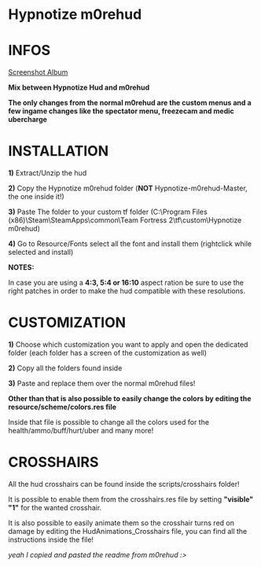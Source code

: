 # Hypnotize m0rehud


<a>INFOS</a>
====

[Screenshot Album](http://imgur.com/a/2gckG)

**Mix between Hypnotize Hud and m0rehud** 

**The only changes from the normal m0rehud are the custom menus and a few ingame changes like the spectator menu, freezecam and medic ubercharge**


<a>INSTALLATION</a>
====

**1)** Extract/Unzip the hud

**2)** Copy the Hypnotize m0rehud folder (**NOT** Hypnotize-m0rehud-Master, the one inside it!)

**3)** Paste The folder to your custom tf folder (C:\Program Files (x86)\Steam\SteamApps\common\Team Fortress 2\tf\custom\Hypnotize m0rehud)

**4)** Go to Resource/Fonts select all the font and install them (rightclick while selected and install)

**NOTES:**

In case you are using a **4:3, 5:4 or 16:10** aspect ration be sure to use the right patches in order to make the hud compatible with these resolutions.


<a>CUSTOMIZATION</a>
====

**1)** Choose which customization you want to apply and open the dedicated folder (each folder has a screen of the customization as well)

**2)** Copy all the folders found inside

**3)** Paste and replace them over the normal m0rehud files!

**Other than that is also possible to easily change the colors by editing the resource/scheme/colors.res file**

Inside that file is possible to change all the colors used for the health/ammo/buff/hurt/uber and many more!


<a>CROSSHAIRS</a>
====
All the hud crosshairs can be found inside the scripts/crosshairs folder!

It is possible to enable them from the crosshairs.res file by setting **"visible" "1"** for the wanted crosshair.

It is also possible to easily animate them so the crosshair turns red on damage by editing the HudAnimations_Crosshairs file, you can find all the instructions inside the file!


*yeah I copied and pasted the readme from m0rehud :>*